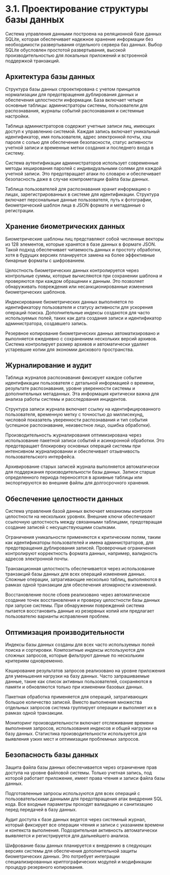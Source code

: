 # 3.1. Проектирование структуры базы данных

Система управления данными построена на реляционной базе данных SQLite, которая обеспечивает надежное хранение информации без необходимости развертывания отдельного сервера баз данных. Выбор SQLite обусловлен простотой развертывания, высокой производительностью для локальных приложений и встроенной поддержкой транзакций.

## Архитектура базы данных

Структура базы данных спроектирована с учетом принципов нормализации для предотвращения дублирования данных и обеспечения целостности информации. База включает четыре основные таблицы: администраторы системы, пользователи для распознавания, журналы событий распознавания и системные настройки.

Таблица администраторов содержит учетные записи лиц, имеющих доступ к управлению системой. Каждая запись включает уникальный идентификатор, имя пользователя, адрес электронной почты, хэш пароля с солью для обеспечения безопасности, статус активности учетной записи и временные метки создания и последнего входа в систему.

Система аутентификации администраторов использует современные методы хеширования паролей с индивидуальными солями для каждой учетной записи. Это предотвращает атаки по словарю и обеспечивает безопасность даже в случае компрометации файла базы данных.

Таблица пользователей для распознавания хранит информацию о лицах, зарегистрированных в системе для идентификации. Структура включает персональные данные пользователя, путь к фотографии, биометрический шаблон лица в JSON формате и метаданные о регистрации.

## Хранение биометрических данных

Биометрические шаблоны лиц представляют собой численные векторы из 128 элементов, которые хранятся в базе данных в формате JSON. Такой подход обеспечивает читаемость данных и простоту обработки, хотя в будущих версиях планируется замена на более эффективные бинарные форматы с шифрованием.

Целостность биометрических данных контролируется через контрольные суммы, которые вычисляются при сохранении шаблона и проверяются при каждом обращении к данным. Это позволяет обнаруживать повреждения или несанкционированные изменения биометрических шаблонов.

Индексирование биометрических данных выполняется по идентификатору пользователя и статусу активности для ускорения операций поиска. Дополнительные индексы создаются для часто используемых полей, таких как дата создания записи и идентификатор администратора, создавшего запись.

Резервное копирование биометрических данных автоматизировано и выполняется ежедневно с сохранением нескольких версий архивов. Система контролирует размер архивов и автоматически удаляет устаревшие копии для экономии дискового пространства.

## Журналирование и аудит

Таблица журналов распознавания фиксирует каждое событие идентификации пользователя с детальной информацией о времени, результате распознавания, уровне уверенности системы и дополнительных метаданных. Эта информация критически важна для анализа работы системы и расследования инцидентов.

Структура записи журнала включает ссылку на идентифицированного пользователя, временную метку с точностью до миллисекунд, числовой показатель уверенности распознавания и тип события (успешное распознавание, неизвестное лицо, ошибка обработки).

Производительность журналирования оптимизирована через использование пакетной записи событий и асинхронной обработки. Это предотвращает блокировку основных операций системы при интенсивном журналировании и обеспечивает отзывчивость пользовательского интерфейса.

Архивирование старых записей журнала выполняется автоматически для поддержания производительности базы данных. Записи старше определенного периода переносятся в архивные таблицы или экспортируются во внешние файлы для долгосрочного хранения.

## Обеспечение целостности данных

Система управления базой данных включает механизмы контроля целостности на нескольких уровнях. Внешние ключи обеспечивают ссылочную целостность между связанными таблицами, предотвращая создание записей с несуществующими ссылками.

Ограничения уникальности применяются к критическим полям, таким как идентификаторы пользователей и имена администраторов, для предотвращения дублирования записей. Проверочные ограничения контролируют корректность формата данных, например, валидность адресов электронной почты.

Транзакционная целостность обеспечивается через использование транзакций базы данных для всех операций изменения данных. Сложные операции, затрагивающие несколько таблиц, выполняются в рамках одной транзакции для обеспечения атомарности изменений.

Восстановление после сбоев реализовано через автоматическое создание точек восстановления и проверку целостности базы данных при запуске системы. При обнаружении повреждений система пытается восстановить данные из резервных копий или предлагает пользователю варианты исправления проблем.

## Оптимизация производительности

Индексы базы данных созданы для всех часто используемых полей поиска и сортировки. Композитные индексы используются для сложных запросов, которые фильтруют данные по нескольким критериям одновременно.

Кэширование результатов запросов реализовано на уровне приложения для уменьшения нагрузки на базу данных. Часто запрашиваемые данные, такие как список активных пользователей, сохраняются в памяти и обновляются только при изменении базовых данных.

Пакетная обработка применяется для операций, затрагивающих большое количество записей. Вместо выполнения множества отдельных запросов система группирует операции и выполняет их в рамках одной транзакции.

Мониторинг производительности включает отслеживание времени выполнения запросов, использования индексов и общей нагрузки на базу данных. Статистика производительности используется для выявления узких мест и оптимизации проблемных запросов.

## Безопасность базы данных

Защита файла базы данных обеспечивается через ограничение прав доступа на уровне файловой системы. Только учетная запись, под которой работает приложение, имеет права чтения и записи файла базы данных.

Подготовленные запросы используются для всех операций с пользовательскими данными для предотвращения атак внедрения SQL кода. Все входные параметры проходят валидацию и санитизацию перед передачей в базу данных.

Аудит доступа к базе данных ведется через системный журнал, который фиксирует все операции чтения и записи с указанием времени и контекста выполнения. Подозрительная активность автоматически выявляется и регистрируется для дальнейшего анализа.

Шифрование базы данных планируется к внедрению в следующих версиях системы для обеспечения дополнительной защиты биометрических данных. Это потребует интеграции специализированных криптографических модулей и модификации процедур резервного копирования.